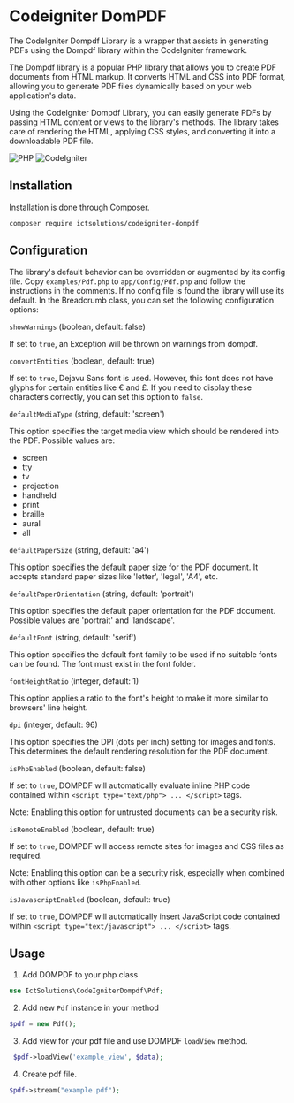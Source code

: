# Codeigniter DomPDF

The CodeIgniter Dompdf Library is a wrapper that assists in generating PDFs using the Dompdf library within the CodeIgniter framework.

The Dompdf library is a popular PHP library that allows you to create PDF documents from HTML markup. It converts HTML and CSS into PDF format, allowing you to generate PDF files dynamically based on your web application's data.

Using the CodeIgniter Dompdf Library, you can easily generate PDFs by passing HTML content or views to the library's methods. The library takes care of rendering the HTML, applying CSS styles, and converting it into a downloadable PDF file.

![PHP](https://img.shields.io/badge/PHP-%5E8.1-blue)
![CodeIgniter](https://img.shields.io/badge/CodeIgniter-%5E4.3-blue)

## Installation

Installation is done through Composer.

```console
composer require ictsolutions/codeigniter-dompdf
```

## Configuration

The library's default behavior can be overridden or augmented by its config file. Copy `examples/Pdf.php` to `app/Config/Pdf.php` and follow the instructions in the comments. If no config file is found the library will use its default. In the Breadcrumb class, you can set the following configuration options:

`showWarnings` (boolean, default: false)

If set to `true`, an Exception will be thrown on warnings from dompdf.

`convertEntities` (boolean, default: true)

If set to `true`, Dejavu Sans font is used. However, this font does not have glyphs for certain entities like € and £. If you need to display these characters correctly, you can set this option to `false`.

`defaultMediaType` (string, default: 'screen')

This option specifies the target media view which should be rendered into the PDF. Possible values are:
- screen
- tty
- tv
- projection
- handheld
- print
- braille
- aural
- all

`defaultPaperSize` (string, default: 'a4')

This option specifies the default paper size for the PDF document. It accepts standard paper sizes like 'letter', 'legal', 'A4', etc.

`defaultPaperOrientation` (string, default: 'portrait')

This option specifies the default paper orientation for the PDF document. Possible values are 'portrait' and 'landscape'.

`defaultFont` (string, default: 'serif')

This option specifies the default font family to be used if no suitable fonts can be found. The font must exist in the font folder.

`fontHeightRatio` (integer, default: 1)

This option applies a ratio to the font's height to make it more similar to browsers' line height.

`dpi` (integer, default: 96)

This option specifies the DPI (dots per inch) setting for images and fonts. This determines the default rendering resolution for the PDF document.

`isPhpEnabled` (boolean, default: false)

If set to `true`, DOMPDF will automatically evaluate inline PHP code contained within `<script type="text/php"> ... </script>` tags.

Note: Enabling this option for untrusted documents can be a security risk.

`isRemoteEnabled` (boolean, default: true)

If set to `true`, DOMPDF will access remote sites for images and CSS files as required.

Note: Enabling this option can be a security risk, especially when combined with other options like `isPhpEnabled`.

`isJavascriptEnabled` (boolean, default: true)

If set to `true`, DOMPDF will automatically insert JavaScript code contained within `<script type="text/javascript"> ... </script>` tags.

## Usage

1. Add DOMPDF to your php class

```php
use IctSolutions\CodeIgniterDompdf\Pdf;
```
2. Add new `Pdf` instance in your method

```php
$pdf = new Pdf();
```

3. Add view for your pdf file and use DOMPDF `loadView` method.

```php
 $pdf->loadView('example_view', $data);
```

4. Create pdf file.

```php
$pdf->stream("example.pdf");
```
